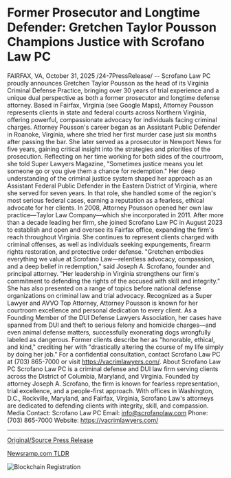 # Former Prosecutor and Longtime Defender: Gretchen Taylor Pousson Champions Justice with Scrofano Law PC

FAIRFAX, VA, October 31, 2025 /24-7PressRelease/ -- Scrofano Law PC proudly announces Gretchen Taylor Pousson as the head of its Virginia Criminal Defense Practice, bringing over 30 years of trial experience and a unique dual perspective as both a former prosecutor and longtime defense attorney. Based in Fairfax, Virginia (see Google Maps), Attorney Pousson represents clients in state and federal courts across Northern Virginia, offering powerful, compassionate advocacy for individuals facing criminal charges.  Attorney Pousson's career began as an Assistant Public Defender in Roanoke, Virginia, where she tried her first murder case just six months after passing the bar. She later served as a prosecutor in Newport News for five years, gaining critical insight into the strategies and priorities of the prosecution. Reflecting on her time working for both sides of the courtroom, she told Super Lawyers Magazine, "Sometimes justice means you let someone go or you give them a chance for redemption."  Her deep understanding of the criminal justice system shaped her approach as an Assistant Federal Public Defender in the Eastern District of Virginia, where she served for seven years. In that role, she handled some of the region's most serious federal cases, earning a reputation as a fearless, ethical advocate for her clients.  In 2008, Attorney Pousson opened her own law practice—Taylor Law Company—which she incorporated in 2011. After more than a decade leading her firm, she joined Scrofano Law PC in August 2023 to establish and open and oversee its Fairfax office, expanding the firm's reach throughout Virginia. She continues to represent clients charged with criminal offenses, as well as individuals seeking expungements, firearm rights restoration, and protective order defense.  "Gretchen embodies everything we value at Scrofano Law—relentless advocacy, compassion, and a deep belief in redemption," said Joseph A. Scrofano, founder and principal attorney. "Her leadership in Virginia strengthens our firm's commitment to defending the rights of the accused with skill and integrity."  She has also presented on a range of topics before national defense organizations on criminal law and trial advocacy. Recognized as a Super Lawyer and AVVO Top Attorney, Attorney Pousson is known for her courtroom excellence and personal dedication to every client. As a Founding Member of the DUI Defense Lawyers Association, her cases have spanned from DUI and theft to serious felony and homicide charges—and even animal defense matters, successfully exonerating dogs wrongfully labeled as dangerous. Former clients describe her as "honorable, ethical, and kind," crediting her with "drastically altering the course of my life simply by doing her job."  For a confidential consultation, contact Scrofano Law PC at (703) 865-7000 or visit https://vacrimlawyers.com/.  About Scrofano Law PC Scrofano Law PC is a criminal defense and DUI law firm serving clients across the District of Columbia, Maryland, and Virginia. Founded by attorney Joseph A. Scrofano, the firm is known for fearless representation, trial excellence, and a people-first approach. With offices in Washington, D.C., Rockville, Maryland, and Fairfax, Virginia, Scrofano Law's attorneys are dedicated to defending clients with integrity, skill, and compassion.  Media Contact: Scrofano Law PC Email: info@scrofanolaw.com Phone: (703) 865-7000 Website: https://vacrimlawyers.com/ 

---

[Original/Source Press Release](https://www.24-7pressrelease.com/press-release/528292/former-prosecutor-and-longtime-defender-gretchen-taylor-pousson-champions-justice-with-scrofano-law-pc)
                    

[Newsramp.com TLDR](https://newsramp.com/curated-news/legal-veteran-gretchen-pousson-leads-scrofano-law-s-virginia-defense-practice/ae42e4b890a2a78f1217478c4f16a245) 

 

 



![Blockchain Registration](https://cdn.newsramp.app/24-7PressRelease/qrcode/2510/31/nukefzFG.webp)